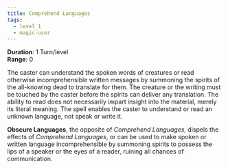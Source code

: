 ```yaml
---
title: Comprehend Languages
tags:
  - level_1
  - magic-user
---
```

**Duration**: 1 Turn/level  
**Range**: 0  

The caster can understand the spoken words of creatures or read otherwise incomprehensible written messages by summoning the spirits of the all-knowing dead to translate for them. The creature or the writing must be touched by the caster before the spirits can deliver any translation. The ability to read does not necessarily impart insight into the material, merely its literal meaning. The spell enables the caster to understand or read an unknown language, not speak or write it.  

**Obscure Languages**, the opposite of *Comprehend Languages*, dispels the effects of *Comprehend Languages*, or can be used to make spoken or written language incomprehensible by summoning spirits to possess the lips of a speaker or the eyes of a reader, ruining all chances of communication.

